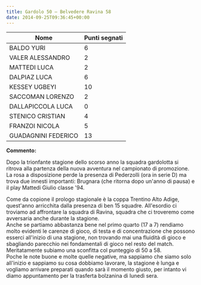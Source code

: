 ```yaml
---
title: Gardolo 50 – Belvedere Ravina 58
date: 2014-09-25T09:36:45+00:00
---
```

| **Nome** | **Punti segnati** |
| -------- | ----------------- |
| BALDO YURI | 6 |
| VALER ALESSANDRO | 2 |
| MATTEDI LUCA | 2 |
| DALPIAZ LUCA | 6 |
| KESSEY UGBEYI | 10 |
| SACCOMAN LORENZO | 2 |
| DALLAPICCOLA LUCA | 0 |
| STENICO CRISTIAN | 4 |
| FRANZOI NICOLA | 5 |
| GUADAGNINI FEDERICO | 13 |

**Commento:**

Dopo la trionfante stagione dello scorso anno la squadra gardolotta si ritrova alla partenza della nuova avventura nel campionato di promozione. La rosa a disposizione perde la presenza di Pederzolli (ora in serie D) ma trova due innesti importanti: Brugnara (che ritorna dopo un'anno di pausa) e il play Mattedi Giulio classe '94.

Come da copione il prologo stagionale è la coppa Trentino Alto Adige, quest'anno arricchita dalla presenza di ben 15 squadre. All'esordio ci troviamo ad affrontare la squadra di Ravina, squadra che ci troveremo come avversaria anche durante la stagione.  
Anche se partiamo abbastanza bene nel primo quarto (17 a 7) rendiamo molto evidenti le carenze di gioco, di testa e di concentrazione che possono esserci all'inizio di una stagione, non trovando mai una fluidità di gioco e sbagliando parecchio nei fondamentali di gioco nel resto del match. Meritatamente subiamo una sconfitta col punteggio di 50 a 58.  
Poche le note buone e molte quelle negative, ma sappiamo che siamo solo all'inizio e sappiamo su cosa dobbiamo lavorare, la stagione è lunga e vogliamo arrivare preparati quando sarà il momento giusto, per intanto vi diamo appuntamento per la trasferta bolzanina di lunedì sera.